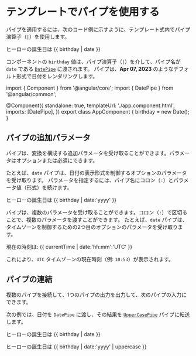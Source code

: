 # テンプレートでパイプを使用する

パイプを適用するには、次のコード例に示すように、テンプレート式内でパイプ演算子（`|`）を使用します。

<docs-code language="angular-html" header="app.component.html">
<p>ヒーローの誕生日は {{ birthday | date }}</p>
</docs-code>

コンポーネントの `birthday` 値は、パイプ演算子（`|`）を介して、パイプ名が `date` である [`DatePipe`](api/common/DatePipe) に渡されます。
パイプは、**Apr 07, 2023** のようなデフォルト形式で日付をレンダリングします。

<docs-code header="app.component.ts" preview>
import { Component } from '@angular/core';
import { DatePipe } from '@angular/common';

@Component({
  standalone: true,
  templateUrl: './app.component.html',
  imports: [DatePipe],
})
export class AppComponent {
  birthday = new Date();
}
</docs-code>

## パイプの追加パラメータ

パイプは、変換を構成する追加パラメータを受け取ることができます。パラメータはオプションまたは必須にできます。

たとえば、`date` パイプは、日付の表示形式を制御するオプションのパラメータを受け取ります。
パラメータを指定するには、パイプ名にコロン（`:`）とパラメータ値（形式）を続けます。

<docs-code language="angular-html" header="app.component.html">
<p>ヒーローの誕生日は {{ birthday | date:'yyyy' }}</p>
</docs-code>

パイプは、複数のパラメータを受け取ることができます。コロン（`:`）で区切ることで、複数のパラメータを渡すことができます。
たとえば、`date` パイプは、タイムゾーンを制御するための2つ目のオプションのパラメータを受け取ります。

<docs-code header="app.component.html">
<p>現在の時刻は: {{ currentTime | date:'hh:mm':'UTC' }}</p>
</docs-code>

これにより、`UTC` タイムゾーンの現在時刻（例: `10:53`）が表示されます。

## パイプの連結

複数のパイプを接続して、1つのパイプの出力を出力して、次のパイプの入力にできます。

次の例では、日付を `DatePipe` に渡し、その結果を [`UpperCasePipe`](api/common/UpperCasePipe 'API reference') パイプに転送します。

<docs-code language="angular-html" header="app.component.html">
<p>ヒーローの誕生日は {{ birthday | date }}</p>
<p>ヒーローの誕生日は {{ birthday | date:'yyyy' | uppercase }}</p>
</docs-code>
